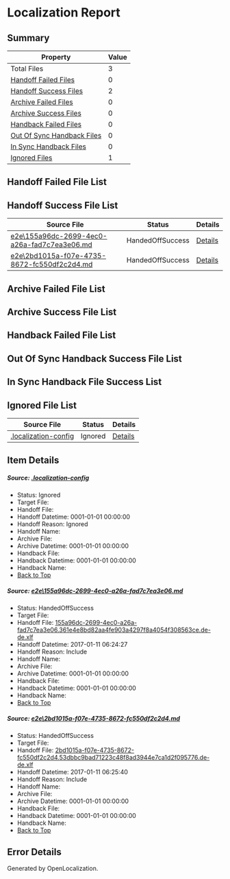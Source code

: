 # <a name='report-top'></a> Localization Report

## Summary
 Property | Value 
 -------- | ----- 
 Total Files | 3
[ Handoff Failed Files ](#handoff-failed-list)| 0
[ Handoff Success Files ](#handoff-success-list)| 2
[ Archive Failed Files ](#archive-failed-list)| 0
[ Archive Success Files ](#archive-success-list)| 0
[ Handback Failed Files ](#handback-failed-list)| 0
[ Out Of Sync Handback Files ](#outofsync-handback-success-list)| 0
[ In Sync Handback Files ](#insync-handback-success-list)| 0
[ Ignored Files ](#ignored-list)| 1

## <a name='handoff-failed-list'></a> Handoff Failed File List

## <a name='handoff-success-list'></a> Handoff Success File List
 Source File | Status | Details 
 ----------- | ------ | ------- 
 [e2e\155a96dc-2699-4ec0-a26a-fad7c7ea3e06.md](https://github.com/OpenLocalizationTestOrg/ol-test0/blob/37e20a6e6440c1889596beb553b7673f97ddca1b/e2e/155a96dc-2699-4ec0-a26a-fad7c7ea3e06.md) | HandedOffSuccess | [Details](#941802108fa8e0894b302049c8e1db0358b7c8fa1)
 [e2e\2bd1015a-f07e-4735-8672-fc550df2c2d4.md](https://github.com/OpenLocalizationTestOrg/ol-test0/blob/37e20a6e6440c1889596beb553b7673f97ddca1b/e2e/2bd1015a-f07e-4735-8672-fc550df2c2d4.md) | HandedOffSuccess | [Details](#84e646c50fdc7d555dbc89c45cf69c686d269a412)

## <a name='archive-failed-list'></a> Archive Failed File List

## <a name='archive-success-list'></a> Archive Success File List

## <a name='handback-failed-list'></a> Handback Failed File List

## <a name='outofsync-handback-success-list'></a> Out Of Sync Handback Success File List

## <a name='insync-handback-success-list'></a> In Sync Handback File Success List

## <a name='ignored-list'></a> Ignored File List
 Source File | Status | Details 
 ----------- | ------ | ------- 
 [.localization-config](https://github.com/OpenLocalizationTestOrg/ol-test0/blob/37e20a6e6440c1889596beb553b7673f97ddca1b/.localization-config) | Ignored | [Details](#cb0632cf59c1387fc1742bfb9fa3c47f87e2e5c90)

## Item Details
##### <a name='cb0632cf59c1387fc1742bfb9fa3c47f87e2e5c90'></a> Source: [.localization-config](https://github.com/OpenLocalizationTestOrg/ol-test0/blob/37e20a6e6440c1889596beb553b7673f97ddca1b/.localization-config)
* Status: Ignored
* Target File: 
* Handoff File: 
* Handoff Datetime: 0001-01-01 00:00:00
* Handoff Reason: Ignored
* Handoff Name: 
* Archive File: 
* Archive Datetime: 0001-01-01 00:00:00
* Handback File: 
* Handback Datetime: 0001-01-01 00:00:00
* Handback Name: 
* [Back to Top](#report-top)

##### <a name='941802108fa8e0894b302049c8e1db0358b7c8fa1'></a> Source: [e2e\155a96dc-2699-4ec0-a26a-fad7c7ea3e06.md](https://github.com/OpenLocalizationTestOrg/ol-test0/blob/37e20a6e6440c1889596beb553b7673f97ddca1b/e2e/155a96dc-2699-4ec0-a26a-fad7c7ea3e06.md)
* Status: HandedOffSuccess
* Target File: 
* Handoff File: [155a96dc-2699-4ec0-a26a-fad7c7ea3e06.361e4e8bd82aa4fe903a4297f8a4054f308563ce.de-de.xlf](https://github.com/OpenLocalizationTestOrg/ol-test0-handoff/blob/afcd646f8af76a91abde6c51b208947dc72dbc50/ol-handoff/OpenLocalizationTestOrg/ol-test0-dede/shujia/mt/155a96dc-2699-4ec0-a26a-fad7c7ea3e06.361e4e8bd82aa4fe903a4297f8a4054f308563ce.de-de.xlf)
* Handoff Datetime: 2017-01-11 06:24:27
* Handoff Reason: Include
* Handoff Name: 
* Archive File: 
* Archive Datetime: 0001-01-01 00:00:00
* Handback File: 
* Handback Datetime: 0001-01-01 00:00:00
* Handback Name: 
* [Back to Top](#report-top)

##### <a name='84e646c50fdc7d555dbc89c45cf69c686d269a412'></a> Source: [e2e\2bd1015a-f07e-4735-8672-fc550df2c2d4.md](https://github.com/OpenLocalizationTestOrg/ol-test0/blob/37e20a6e6440c1889596beb553b7673f97ddca1b/e2e/2bd1015a-f07e-4735-8672-fc550df2c2d4.md)
* Status: HandedOffSuccess
* Target File: 
* Handoff File: [2bd1015a-f07e-4735-8672-fc550df2c2d4.53dbbc9bad71223c48f8ad3944e7ca1d2f095776.de-de.xlf](https://github.com/OpenLocalizationTestOrg/ol-test0-handoff/blob/68c06fc9719227927e1b4686d89368cc58646475/ol-handoff/OpenLocalizationTestOrg/ol-test0-dede/shujia/mt/2bd1015a-f07e-4735-8672-fc550df2c2d4.53dbbc9bad71223c48f8ad3944e7ca1d2f095776.de-de.xlf)
* Handoff Datetime: 2017-01-11 06:25:40
* Handoff Reason: Include
* Handoff Name: 
* Archive File: 
* Archive Datetime: 0001-01-01 00:00:00
* Handback File: 
* Handback Datetime: 0001-01-01 00:00:00
* Handback Name: 
* [Back to Top](#report-top)


## Error Details

Generated by OpenLocalization.
